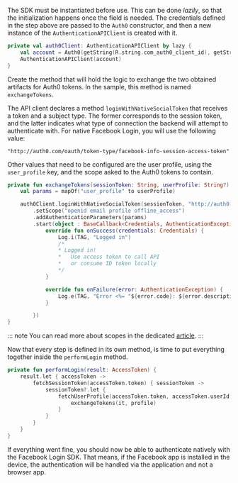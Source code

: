 The SDK must be instantiated before use. This can be done _lazily_, so that the initialization happens once the field is needed. The credentials defined in the step above are passed to the `Auth0` constructor, and then a new instance of the `AuthenticationAPIClient` is created with it.

```kotlin
private val auth0Client: AuthenticationAPIClient by lazy {
    val account = Auth0(getString(R.string.com_auth0_client_id), getString(R.string.com_auth0_domain))
    AuthenticationAPIClient(account)
}
```

Create the method that will hold the logic to exchange the two obtained artifacts for Auth0 tokens. In the sample, this method is named `exchangeTokens`.

The API client declares a method `loginWithNativeSocialToken` that receives a token and a subject type. The former corresponds to the session token, and the latter indicates what type of connection the backend will attempt to authenticate with. For native Facebook Login, you will use the following value:

```
"http://auth0.com/oauth/token-type/facebook-info-session-access-token"
```

Other values that need to be configured are the user profile, using the `user_profile` key, and the scope asked to the Auth0 tokens to contain. 


```kotlin
private fun exchangeTokens(sessionToken: String, userProfile: String?) {
    val params = mapOf("user_profile" to userProfile)

    auth0Client.loginWithNativeSocialToken(sessionToken, "http://auth0.com/oauth/token-type/facebook-info-session-access-token")
        .setScope("openid email profile offline_access")
        .addAuthenticationParameters(params)
        .start(object : BaseCallback<Credentials, AuthenticationException> {
            override fun onSuccess(credentials: Credentials) {
                Log.i(TAG, "Logged in")
                /*
                * Logged in!
                *   Use access token to call API
                *   or consume ID token locally
                */
            }

            override fun onFailure(error: AuthenticationException) {
                Log.e(TAG, "Error <%= "${error.code}: ${error.description}" %>")
            }

        })
}
```

::: note
You can read more about scopes in the dedicated [article](/scopes/current/oidc-scopes).
:::


Now that every step is defined in its own method, is time to put everything together inside the `performLogin` method.

```kotlin
private fun performLogin(result: AccessToken) {
    result.let { accessToken ->
        fetchSessionToken(accessToken.token) { sessionToken ->
            sessionToken?.let {
                fetchUserProfile(accessToken.token, accessToken.userId) { profile ->
                    exchangeTokens(it, profile)
                }
            }
        }
    }
}
```

If everything went fine, you should now be able to authenticate natively with the Facebook Login SDK. That means, if the Facebook app is installed in the device, the authentication will be handled via the application and not a browser app.
